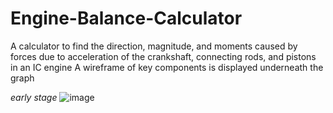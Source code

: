 # Engine-Balance-Calculator
A calculator to find the direction, magnitude, and moments caused by forces due to acceleration of the crankshaft, connecting rods, and pistons in an IC engine
A wireframe of key components is displayed underneath the graph

_early stage_
![image](https://github.com/rruuffuuss/Engine-Balance-Calculator/assets/70328797/9a3ff86b-7007-4578-b80a-78eac5ae3081)


